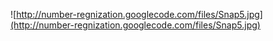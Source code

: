 ![http://number-regnization.googlecode.com/files/Snap5.jpg](http://number-regnization.googlecode.com/files/Snap5.jpg)